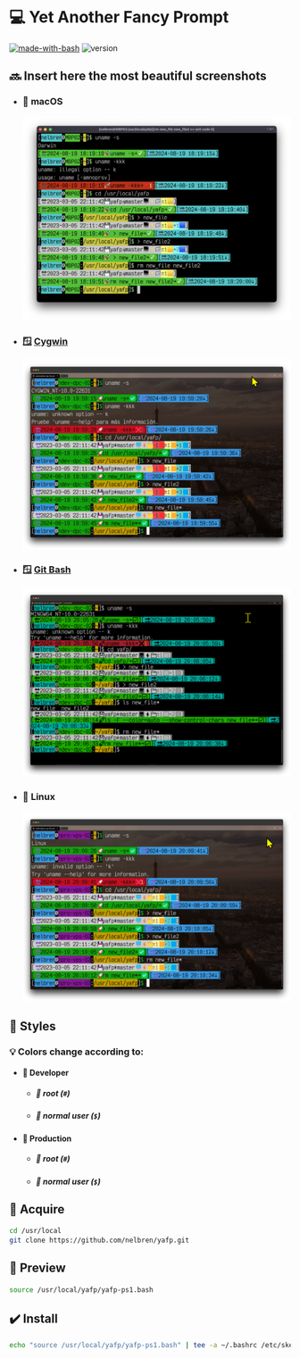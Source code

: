 # :computer: Yet Another Fancy Prompt

[![made-with-bash](https://img.shields.io/badge/Made%20with-Bash-1f425f.svg)](https://www.gnu.org/software/bash/) ![version](https://img.shields.io/badge/version-0.1.6-green)

## :soon: Insert here the most beautiful screenshots

- ### :apple: macOS 

  ![](screenshot_macOS.png)

- ### :window: [Cygwin](https://www.cygwin.com/)

  ![](screenshot_Cygwin.png)

- ### :window: [Git Bash](https://git-scm.com/download/win)

  ![](screenshot_GitBash.png)

- ### :penguin: Linux

  ![](screenshot_Linux.png)


## :art: Styles

### :bulb: Colors change according to:

- #### :green_book: **Developer**
  - ##### :necktie: root (**`#`**)
  - ##### :tshirt: normal user (**`$`**)
- #### :closed_book: **Production** 
  - ##### :necktie: root (**`#`**)
  - ##### :tshirt: normal user (**`$`**)

## :floppy_disk: Acquire

```bash
cd /usr/local
git clone https://github.com/nelbren/yafp.git
```

## :eyes: Preview

```bash
source /usr/local/yafp/yafp-ps1.bash
```

## :heavy_check_mark: Install

```bash
echo "source /usr/local/yafp/yafp-ps1.bash" | tee -a ~/.bashrc /etc/skel/.bashrc
```